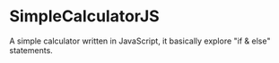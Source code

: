 # SimpleCalculatorJS
A simple calculator written in JavaScript, it basically explore "if &amp; else" statements. 
